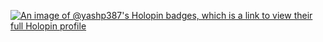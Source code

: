 [![An image of @yashp387's Holopin badges, which is a link to view their full Holopin profile](https://holopin.me/yashp387)](https://holopin.io/@yashp387)
